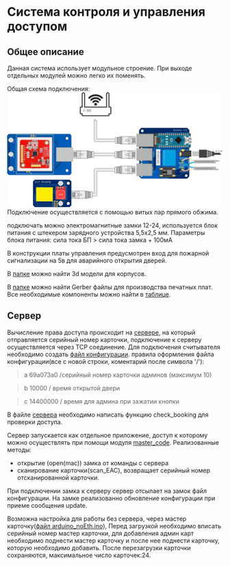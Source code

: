 # Система контроля и управления доступом
## Общее описание
Данная система использует модульное строение. При выходе отдельных модулей можно легко их поменять. 

Общая схема подключения:
![общая схема подключения](images/assamble.png)
Подключение осуществляется с помощью витых пар прямого обжима. 

подключать можно электромагнитные замки 12-24, используется блок питания с штекером зарядного устройства 5,5x2,5 мм. 
Параметры блока питания: сила тока БП > сила тока замка + 100мА

В конструкции платы управления предусмотрен вход для пожарной сигнализации на 5в для аварийного открытия дверей.

В [папке](3D_models) можно найти 3d модели для корпусов.

В [папке](Gerber) можно найти Gerber файлы для производства печатных плат.
Все необходимые компоненты можно найти в [таблице](parts.xlsx).

## Сервер
Вычисление права доступа происходит на [сервере](Locks_server), на который отправляется серийный номер карточки, подключение к серверу осуществляется через TCP соединение. Для подключения считывателя необходимо создать [файл конфигурации](Locks_server/config). правила оформления файла конфигурации(все с новой строки, коментарий после символа '/'):

> a 69a073a0 /серийный номер карточки админов (максимум 10)

> b 10000 / время открытой двери

> c 14400000 / время для админа при зажатии кнопки

В файле [сервера](Locks_server/TCP_server.py) необходимо написать функцию check_booking для проверки доступа.

Сервер запускается как отдельное приложение, доступ к которому можно осуществлять при помощи модуля [master_code](Locks_server/master_code.py). Реализованные методы:
- открытие (open(mac)) замка от команды с сервера
- сканирование карточки(scan_EAC), возвращает серийный номер отсканированной карточки.

При подключении замка к серверу сервер отсылает на замок файл конфигурации.
На замке реализованно обновление конфигурации при приеме сообщения update.


Возможна настройка для работы без сервера, через мастер карточку([файл arduino_noEth.ino](arduino_noEth/arduino_noEth.ino)), Перед загрузкой необходимо вписать серийный номер мастер карточки, для добавления админ карт необходимо поднести мастер карточку и после нее поднести карточку, которую необходимо добавить. После перезагрузки карточки сохраняются, максимальное число карточек:24.
